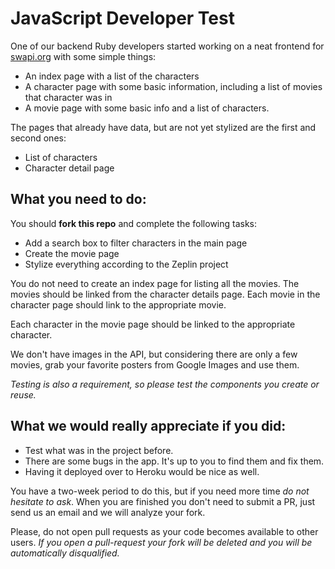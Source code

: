 # JavaScript Developer Test


One of our backend Ruby developers started working on a neat frontend for
[swapi.org](https://github.com/Helabs/swapi-graphql) with some simple things:
* An index page with a list of the characters
* A character page with some basic information, including a list of
    movies that character was in
* A movie page with some basic info and a list of characters.

The pages that already have data, but are not yet stylized are the first
and second ones:
* List of characters
* Character detail page

## What you need to do:

You should **fork this repo** and complete the following tasks:
* Add a search box to filter characters in the main page
* Create the movie page
* Stylize everything according to the Zeplin project

You do not need to create an index page for listing all the movies. The
movies should be linked from the character details page. Each movie in the
character page should link to the appropriate movie.

Each character in the movie page should be linked to the appropriate
character.

We don't have images in the API, but considering there are only a few
movies, grab your favorite posters from Google Images and use them.

_Testing is also a requirement, so please test the components you create
or reuse._

## What we would really appreciate if you did:

* Test what was in the project before.
* There are some bugs in the app. It's up to you to find them and fix
    them.
* Having it deployed over to Heroku would be nice as well.

You have a two-week period to do this, but if you need more time
*do not hesitate to ask*. When you are finished you don't need to submit a PR, just send us an email and we will analyze your fork.


Please, do not open pull requests as your code becomes available to
other users. *If you open a pull-request your fork will be deleted and
you will be automatically disqualified.*

